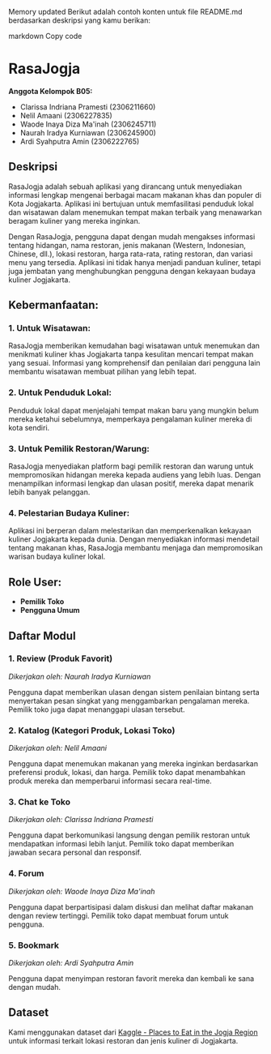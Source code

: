 
Memory updated
Berikut adalah contoh konten untuk file README.md berdasarkan deskripsi yang kamu berikan:

markdown
Copy code
# RasaJogja

**Anggota Kelompok B05:**
- Clarissa Indriana Pramesti (2306211660)
- Nelil Amaani (2306227835)
- Waode Inaya Diza Ma'inah (2306245711)
- Naurah Iradya Kurniawan (2306245900)
- Ardi Syahputra Amin (2306222765)

## Deskripsi
RasaJogja adalah sebuah aplikasi yang dirancang untuk menyediakan informasi lengkap mengenai berbagai macam makanan khas dan populer di Kota Jogjakarta. Aplikasi ini bertujuan untuk memfasilitasi penduduk lokal dan wisatawan dalam menemukan tempat makan terbaik yang menawarkan beragam kuliner yang mereka inginkan. 

Dengan RasaJogja, pengguna dapat dengan mudah mengakses informasi tentang hidangan, nama restoran, jenis makanan (Western, Indonesian, Chinese, dll.), lokasi restoran, harga rata-rata, rating restoran, dan variasi menu yang tersedia. Aplikasi ini tidak hanya menjadi panduan kuliner, tetapi juga jembatan yang menghubungkan pengguna dengan kekayaan budaya kuliner Jogjakarta.

## Kebermanfaatan:
### 1. Untuk Wisatawan:
RasaJogja memberikan kemudahan bagi wisatawan untuk menemukan dan menikmati kuliner khas Jogjakarta tanpa kesulitan mencari tempat makan yang sesuai. Informasi yang komprehensif dan penilaian dari pengguna lain membantu wisatawan membuat pilihan yang lebih tepat.

### 2. Untuk Penduduk Lokal:
Penduduk lokal dapat menjelajahi tempat makan baru yang mungkin belum mereka ketahui sebelumnya, memperkaya pengalaman kuliner mereka di kota sendiri.

### 3. Untuk Pemilik Restoran/Warung:
RasaJogja menyediakan platform bagi pemilik restoran dan warung untuk mempromosikan hidangan mereka kepada audiens yang lebih luas. Dengan menampilkan informasi lengkap dan ulasan positif, mereka dapat menarik lebih banyak pelanggan.

### 4. Pelestarian Budaya Kuliner:
Aplikasi ini berperan dalam melestarikan dan memperkenalkan kekayaan kuliner Jogjakarta kepada dunia. Dengan menyediakan informasi mendetail tentang makanan khas, RasaJogja membantu menjaga dan mempromosikan warisan budaya kuliner lokal.

## Role User:
- **Pemilik Toko**
- **Pengguna Umum**

## Daftar Modul

### 1. Review (Produk Favorit)
_Dikerjakan oleh: Naurah Iradya Kurniawan_

Pengguna dapat memberikan ulasan dengan sistem penilaian bintang serta menyertakan pesan singkat yang menggambarkan pengalaman mereka. Pemilik toko juga dapat menanggapi ulasan tersebut.

### 2. Katalog (Kategori Produk, Lokasi Toko)
_Dikerjakan oleh: Nelil Amaani_

Pengguna dapat menemukan makanan yang mereka inginkan berdasarkan preferensi produk, lokasi, dan harga. Pemilik toko dapat menambahkan produk mereka dan memperbarui informasi secara real-time.

### 3. Chat ke Toko
_Dikerjakan oleh: Clarissa Indriana Pramesti_

Pengguna dapat berkomunikasi langsung dengan pemilik restoran untuk mendapatkan informasi lebih lanjut. Pemilik toko dapat memberikan jawaban secara personal dan responsif.

### 4. Forum
_Dikerjakan oleh: Waode Inaya Diza Ma'inah_

Pengguna dapat berpartisipasi dalam diskusi dan melihat daftar makanan dengan review tertinggi. Pemilik toko dapat membuat forum untuk pengguna.

### 5. Bookmark
_Dikerjakan oleh: Ardi Syahputra Amin_

Pengguna dapat menyimpan restoran favorit mereka dan kembali ke sana dengan mudah.

## Dataset
Kami menggunakan dataset dari [Kaggle - Places to Eat in the Jogja Region](https://www.kaggle.com/datasets/yudhaislamisulistya/places-to-eat-in-the-jogja-region) untuk informasi terkait lokasi restoran dan jenis kuliner di Jogjakarta.
